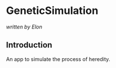 # GeneticSimulation
*written by Elon*  

## Introduction
An app to simulate the process of heredity.

